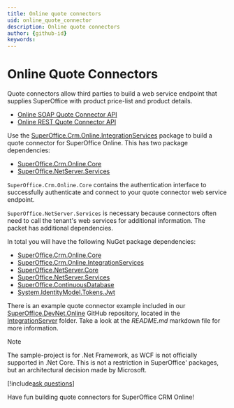 ```yaml
---
title: Online quote connectors
uid: online_quote_connector
description: Online quote connectors
author: {github-id}
keywords:
---
```


# Online Quote Connectors

Quote connectors allow third parties to build a web service endpoint that supplies SuperOffice with product price-list and product details.

* [Online SOAP Quote Connector API][soap]
* [Online REST Quote Connector API][rest]

Use the [SuperOffice.Crm.Online.IntegrationServices][1] package to build a quote connector for SuperOffice Online. This has two package dependencies:

* [SuperOffice.Crm.Online.Core][2]
* [SuperOffice.NetServer.Services][3]

`SuperOffice.Crm.Online.Core` contains the authentication interface to successfully authenticate and connect to your quote connector web service endpoint.

`SuperOffice.NetServer.Services` is necessary because connectors often need to call the tenant's web services for additional information. The packet has additional dependencies.

In total you will have the following NuGet package dependencies:

* [SuperOffice.Crm.Online.Core][1]
* [SuperOffice.Crm.Online.IntegrationServices][2]
* [SuperOffice.NetServer.Core][9]
* [SuperOffice.NetServer.Services][3]
* [SuperOffice.ContinuousDatabase][4]
* [System.IdentityModel.Tokens.Jwt][5]

There is an example quote connector example included in our [SuperOffice.DevNet.Online][6] GitHub repository, located in the [IntegrationServer][7] folder. Take a look at the *README.md*  markdown file for more information.

> [!NOTE]
> The sample-project is for .Net Framework, as WCF is not officially supported in .Net Core. This is not a restriction in SuperOffice' packages, but an architectural decision made by Microsoft.

[!include[ask questions](../../../includes/get-help.md)]

Have fun building quote connectors for SuperOffice CRM Online!

<!-- Referenced links -->
[1]: https://www.nuget.org/packages/SuperOffice.Crm.Online.IntegrationServices
[2]: https://www.nuget.org/packages/SuperOffice.Crm.Online.Core
[3]: https://www.nuget.org/packages/SuperOffice.NetServer.Services/
[4]: https://www.nuget.org/packages/SuperOffice.ContinuousDatabase/
[5]: https://www.nuget.org/packages/System.IdentityModel.Tokens.Jwt
[6]: https://github.com/SuperOffice/SuperOffice.DevNet.Online
[7]: https://github.com/SuperOffice/SuperOffice.DevNet.Online/tree/master/Source/SuperOffice.DevNet.Online.IntegrationServer
[9]: https://www.nuget.org/packages/SuperOffice.NetServer.Core/
[rest]: rest-quote-connector-api.md
[soap]: soap-quote-connector-api.md
